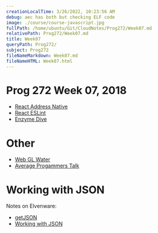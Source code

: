 ```yaml
---
creationLocalTime: 3/26/2022, 10:23:56 AM
debug: aec has both but checking ELF code
image: ./course/course-javascript.jpg
fullPath: /home/ubuntu/Git/CloudNotes/Prog272/Week07.md
relativePath: Prog272/Week07.md
title: Week07
queryPath: Prog272/
subject: Prog272
fileNameMarkdown: Week07.md
fileNameHTML: Week07.html
---
```



<!-- toc -->
<!-- tocstop -->

# Prog 272 Week 07, 2018

- [React Address Native][ran]
- [React ESLint][rel]
- [Enzyme Dive][ed]

[ran]: /teach/assignments/react/ReactNativeAddress.html

[rel]: /teach/assignments/react/ReactEsLint.html

# Other


-  [Web GL Water](http://madebyevan.com/webgl-water/)
-  [Average Progammers Talk](https://www.quora.com/Computer-Programmers/What-does-it-feel-like-to-be-an-average-programmer-among-very-talented-ones)


#  Working with JSON

Notes on Elvenware:

- [getJSON](/javascript-guide/JQueryBasic.html#getJSON)
- [Working with JSON](/javascript-guide/JsonBasics.html#working)

[ed]: http://airbnb.io/enzyme/docs/api/ShallowWrapper/dive.html

